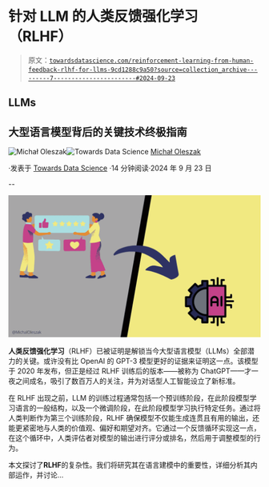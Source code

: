 # 针对 LLM 的**人类反馈强化学习**（RLHF）

> 原文：[`towardsdatascience.com/reinforcement-learning-from-human-feedback-rlhf-for-llms-9cd1288c9a50?source=collection_archive---------7-----------------------#2024-09-23`](https://towardsdatascience.com/reinforcement-learning-from-human-feedback-rlhf-for-llms-9cd1288c9a50?source=collection_archive---------7-----------------------#2024-09-23)

## LLMs

## 大型语言模型背后的关键技术终极指南

[](https://michaloleszak.medium.com/?source=post_page---byline--9cd1288c9a50--------------------------------)![Michał Oleszak](https://michaloleszak.medium.com/?source=post_page---byline--9cd1288c9a50--------------------------------)[](https://towardsdatascience.com/?source=post_page---byline--9cd1288c9a50--------------------------------)![Towards Data Science](https://towardsdatascience.com/?source=post_page---byline--9cd1288c9a50--------------------------------) [Michał Oleszak](https://michaloleszak.medium.com/?source=post_page---byline--9cd1288c9a50--------------------------------)

·发表于 [Towards Data Science](https://towardsdatascience.com/?source=post_page---byline--9cd1288c9a50--------------------------------) ·14 分钟阅读·2024 年 9 月 23 日

--

![](img/7f4286c24057147ea4d07672f02cd693.png)

**人类反馈强化学习**（RLHF）已被证明是解锁当今大型语言模型（LLMs）全部潜力的关键。或许没有比 OpenAI 的 GPT-3 模型更好的证据来证明这一点。该模型于 2020 年发布，但正是经过 RLHF 训练后的版本——被称为 ChatGPT——才一夜之间成名，吸引了数百万人的关注，并为对话型人工智能设立了新标准。

在 RLHF 出现之前，LLM 的训练过程通常包括一个预训练阶段，在此阶段模型学习语言的一般结构，以及一个微调阶段，在此阶段模型学习执行特定任务。通过将人类判断作为第三个训练阶段，RLHF 确保模型不仅能生成连贯且有用的输出，还能更紧密地与人类的价值观、偏好和期望对齐。它通过一个反馈循环实现这一点，在这个循环中，人类评估者对模型的输出进行评分或排名，然后用于调整模型的行为。

本文探讨了**RLHF**的复杂性。我们将研究其在语言建模中的重要性，详细分析其内部运作，并讨论...
